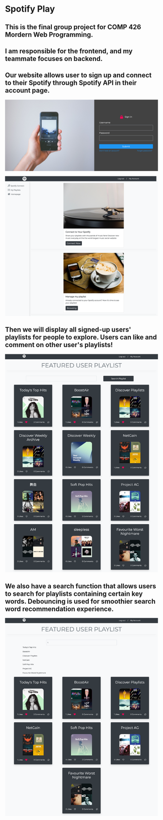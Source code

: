 # Spotify Play
## This is the final group project for COMP 426 Mordern Web Programming. 
 
## I am responsible for the frontend, and my teammate focuses on backend. 

## Our website allows user to sign up and connect to their Spotify through Spotify API in their account page. 
![](img/signin.png)

![](img/myaccount.png)

## Then we will display all signed-up users' playlists for people to explore. Users can like and comment on other user's playlists!

![](img/gallery.png)

## We also have a search function that allows users to search for playlists containing certain key words. Debouncing is used for smoothier search word recommendation experience.

![](img/suggestion.png)


